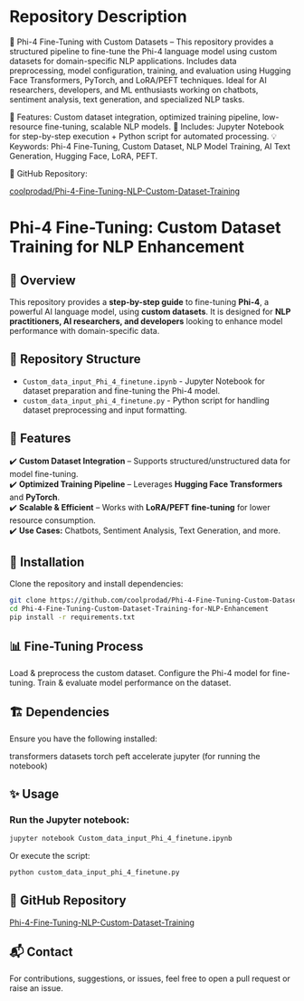 # Repository Description

🚀 Phi-4 Fine-Tuning with Custom Datasets – This repository provides a structured pipeline to fine-tune the Phi-4 language model using custom datasets for domain-specific NLP applications. Includes data preprocessing, model configuration, training, and evaluation using Hugging Face Transformers, PyTorch, and LoRA/PEFT techniques. Ideal for AI researchers, developers, and ML enthusiasts working on chatbots, sentiment analysis, text generation, and specialized NLP tasks.

🔹 Features: Custom dataset integration, optimized training pipeline, low-resource fine-tuning, scalable NLP models.
📖 Includes: Jupyter Notebook for step-by-step execution + Python script for automated processing.
💡 Keywords: Phi-4 Fine-Tuning, Custom Dataset, NLP Model Training, AI Text Generation, Hugging Face, LoRA, PEFT.

🔗 GitHub Repository:

[coolprodad/Phi-4-Fine-Tuning-NLP-Custom-Dataset-Training](https://github.com/coolprodad/Phi-4-Fine-Tuning-Custom-Dataset-Training-for-NLP-Enhancement)

# Phi-4 Fine-Tuning: Custom Dataset Training for NLP Enhancement

## 📌 Overview
This repository provides a **step-by-step guide** to fine-tuning **Phi-4**, a powerful AI language model, using **custom datasets**. It is designed for **NLP practitioners, AI researchers, and developers** looking to enhance model performance with domain-specific data.

## 📂 Repository Structure
- `Custom_data_input_Phi_4_finetune.ipynb` - Jupyter Notebook for dataset preparation and fine-tuning the Phi-4 model.
- `custom_data_input_phi_4_finetune.py` - Python script for handling dataset preprocessing and input formatting.

## 🚀 Features
✔️ **Custom Dataset Integration** – Supports structured/unstructured data for model fine-tuning.  
✔️ **Optimized Training Pipeline** – Leverages **Hugging Face Transformers** and **PyTorch**.  
✔️ **Scalable & Efficient** – Works with **LoRA/PEFT fine-tuning** for lower resource consumption.  
✔️ **Use Cases:** Chatbots, Sentiment Analysis, Text Generation, and more.  

## 🔧 Installation
Clone the repository and install dependencies:

```bash
git clone https://github.com/coolprodad/Phi-4-Fine-Tuning-Custom-Dataset-Training-for-NLP-Enhancement.git
cd Phi-4-Fine-Tuning-Custom-Dataset-Training-for-NLP-Enhancement
pip install -r requirements.txt
```

## 📊 Fine-Tuning Process

Load & preprocess the custom dataset.
Configure the Phi-4 model for fine-tuning.
Train & evaluate model performance on the dataset.

## 🏗 Dependencies

Ensure you have the following installed:

transformers
datasets
torch
peft
accelerate
jupyter (for running the notebook)

## ✨ Usage

### Run the Jupyter notebook:
```bash
jupyter notebook Custom_data_input_Phi_4_finetune.ipynb
```
Or execute the script:
```bash
python custom_data_input_phi_4_finetune.py
```

## 🔗 GitHub Repository

[Phi-4-Fine-Tuning-NLP-Custom-Dataset-Training](https://github.com/coolprodad/Phi-4-Fine-Tuning-Custom-Dataset-Training-for-NLP-Enhancement)

## 📬 Contact

For contributions, suggestions, or issues, feel free to open a pull request or raise an issue.

